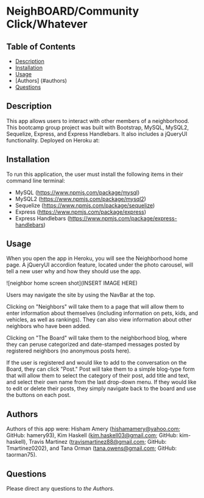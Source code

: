# NeighBOARD/Community Click/Whatever

## Table of Contents
* [Description](#description)
* [Installation](#installation)
* [Usage](#usage)
* [Authors] (#authors)
* [Questions](#questions)

## Description

This app allows users to interact with other members of a neighborhood. This bootcamp group project was built with Bootstrap, MySQL, MySQL2, Sequelize, Express, and Express Handlebars. It also includes a jQueryUI functionality. Deployed on Heroku at: 

## Installation

To run this application, the user must install the following items in their command line terminal:

* MySQL (https://www.npmjs.com/package/mysql)
* MySQL2 (https://www.npmjs.com/package/mysql2)
* Sequelize (https://www.npmjs.com/package/sequelize)
* Express (https://www.npmjs.com/package/express)
* Express Handlebars (https://www.npmjs.com/package/express-handlebars)

## Usage

When you open the app in Heroku, you will see the Neighborhood home page. A jQueryUI accordion feature, located under the photo carousel, will tell a new user why and how they should use the app.

![neighbor home screen shot](INSERT IMAGE HERE)

Users may navigate the site by using the NavBar at the top. 

Clicking on "Neighbors" will take them to a page that will allow them to enter information about themselves (including information on pets, kids, and vehicles, as well as rankings). They can also view information about other neighbors who have been added.

Clicking on "The Board" will take them to the neighborhood blog, where they can peruse categorized and date-stamped messages posted by registered neighbors (no anonymous posts here).

If the user is registered and would like to add to the conversation on the Board, they can click "Post." Post will take them to a simple blog-type form that will allow them to select the category of their post, add title and text, and select their own name from the last drop-down menu. If they would like to edit or delete their posts, they simply navigate back to the board and use the buttons on each post.

## Authors
Authors of this app were: Hisham Amery (hishamamery@yahoo.com; GitHub: hamery93), Kim Haskell (kim.haskell03@gmail.com; GitHub: kim-haskell), Travis Martinez (travismartinez88@gmail.com; GitHub: Tmartinez0202), and Tana Orman (tana.owens@gmail.com; GitHub: taorman75).

## Questions

Please direct any questions to *the Authors*.

